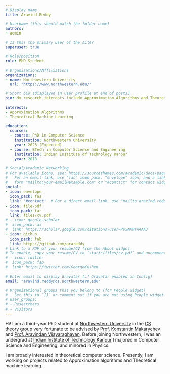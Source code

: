```yaml
---
# Display name
title: Aravind Reddy

# Username (this should match the folder name)
authors:
- admin

# Is this the primary user of the site?
superuser: true

# Role/position
role: PhD Student

# Organizations/Affiliations
organizations:
- name: Northwestern University
  url: "https://www.northwestern.edu/"

# Short bio (displayed in user profile at end of posts)
bio: My research interests include Approximation Algorithms and Theoretical Machine Learning.

interests:
- Approximation Algorithms
- Theoretical Machine Learning

education:
  courses:
  - course: PhD in Computer Science
    institution: Northwestern University
    year: 2023 (Expected)
  - course: BTech in Computer Science and Engineering
    institution: Indian Institute of Technology Kanpur
    year: 2018

# Social/Academic Networking
# For available icons, see: https://sourcethemes.com/academic/docs/page-builder/#icons
#   For an email link, use "fas" icon pack, "envelope" icon, and a link in the
#   form "mailto:your-email@example.com" or "#contact" for contact widget.
social:
- icon: envelope
  icon_pack: fas
  link: '#contact'  # For a direct email link, use "mailto:aravind.reddy@cs.northwestern.edu".
- icon: file-pdf
  icon_pack: far
  link: files/cv.pdf
# - icon: google-scholar
#  icon_pack: ai
#  link: https://scholar.google.com/citations?user=PvxNMHYAAAAJ
- icon: github
  icon_pack: fab
  link: https://github.com/arareddy
# Link to a PDF of your resume/CV from the About widget.
# To enable, copy your resume/CV to `static/files/cv.pdf` and uncomment the lines below.
# - icon: twitter
#  icon_pack: fab
#  link: https://twitter.com/GeorgeCushen

# Enter email to display Gravatar (if Gravatar enabled in Config)
email: "aravind.reddy@cs.northwestern.edu"

# Organizational groups that you belong to (for People widget)
#   Set this to `[]` or comment out if you are not using People widget.
# user_groups:
# - Researchers
# - Visitors
---
```


Hi! I am a third-year PhD student at [Northwestern University](https://www.northwestern.edu) in the [CS theory group](https://theory.cs.northwestern.edu) very fortunate to be advised by [Prof. Konstantin Makarychev](http://konstantin.makarychev.net/) and [Prof. Aravindan Vijayaraghavan](https://users.eecs.northwestern.edu/~aravindv/). Before joining Northwestern, I was an undergrad at [Indian Institute of Technology Kanpur](https://iitk.ac.in) I majored in Computer Science and Engineering, and minored in Physics.

I am broadly interested in theoretical computer science. Presently, I am working on projects related to Approximation algorithms and Theoretical machine learning.
